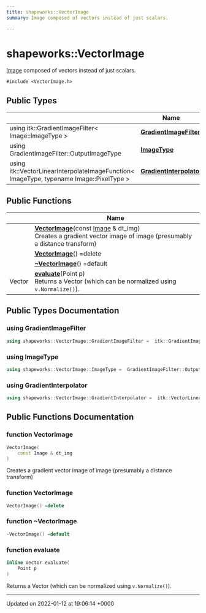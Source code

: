 ```yaml
---
title: shapeworks::VectorImage
summary: Image composed of vectors instead of just scalars. 

---
```


# shapeworks::VectorImage



[Image](../Classes/classshapeworks_1_1Image.md) composed of vectors instead of just scalars. 


`#include <VectorImage.h>`

## Public Types

|                | Name           |
| -------------- | -------------- |
| using itk::GradientImageFilter< Image::ImageType > | **[GradientImageFilter](../Classes/classshapeworks_1_1VectorImage.md#using-gradientimagefilter)**  |
| using GradientImageFilter::OutputImageType | **[ImageType](../Classes/classshapeworks_1_1VectorImage.md#using-imagetype)**  |
| using itk::VectorLinearInterpolateImageFunction< ImageType, typename Image::PixelType > | **[GradientInterpolator](../Classes/classshapeworks_1_1VectorImage.md#using-gradientinterpolator)**  |

## Public Functions

|                | Name           |
| -------------- | -------------- |
| | **[VectorImage](../Classes/classshapeworks_1_1VectorImage.md#function-vectorimage)**(const [Image](../Classes/classshapeworks_1_1Image.md) & dt_img)<br>Creates a gradient vector image of image (presumably a distance transform)  |
| | **[VectorImage](../Classes/classshapeworks_1_1VectorImage.md#function-vectorimage)**() =delete |
| | **[~VectorImage](../Classes/classshapeworks_1_1VectorImage.md#function-~vectorimage)**() =default |
| Vector | **[evaluate](../Classes/classshapeworks_1_1VectorImage.md#function-evaluate)**(Point p)<br>Returns a Vector (which can be normalized using `v.Normalize()`).  |

## Public Types Documentation

### using GradientImageFilter

```cpp
using shapeworks::VectorImage::GradientImageFilter =  itk::GradientImageFilter<Image::ImageType>;
```


### using ImageType

```cpp
using shapeworks::VectorImage::ImageType =  GradientImageFilter::OutputImageType;
```


### using GradientInterpolator

```cpp
using shapeworks::VectorImage::GradientInterpolator =  itk::VectorLinearInterpolateImageFunction< ImageType, typename Image::PixelType>;
```


## Public Functions Documentation

### function VectorImage

```cpp
VectorImage(
    const Image & dt_img
)
```

Creates a gradient vector image of image (presumably a distance transform) 

### function VectorImage

```cpp
VectorImage() =delete
```


### function ~VectorImage

```cpp
~VectorImage() =default
```


### function evaluate

```cpp
inline Vector evaluate(
    Point p
)
```

Returns a Vector (which can be normalized using `v.Normalize()`). 

-------------------------------

Updated on 2022-01-12 at 19:06:14 +0000